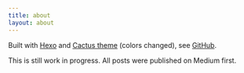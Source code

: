 ```yaml
---
title: about
layout: about
---
```


Built with [Hexo](https://hexo.io) and [Cactus theme](https://probberechts.github.io/cactus-dark/) (colors changed), see [GitHub](https://github.com/fhinkel/blog).

This is still work in progress. All posts were published on Medium first. 